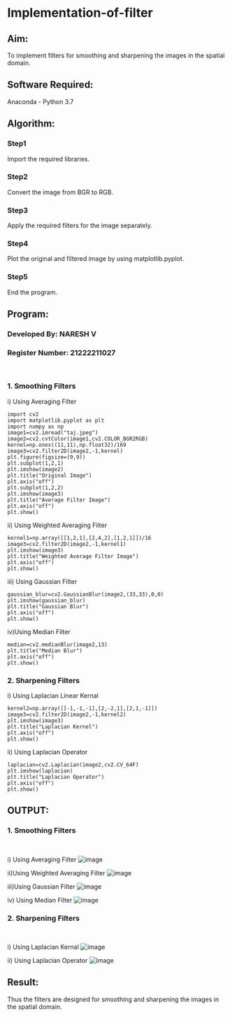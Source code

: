 # Implementation-of-filter
## Aim:
To implement filters for smoothing and sharpening the images in the spatial domain.

## Software Required:
Anaconda - Python 3.7

## Algorithm:
### Step1
Import the required libraries. 

### Step2
Convert the image from BGR to RGB.

### Step3
Apply the required filters for the image separately.

### Step4
Plot the original and filtered image by using matplotlib.pyplot.

### Step5
End the program.

## Program:
### Developed By: NARESH V
### Register Number: 21222211027
</br>

### 1. Smoothing Filters

i) Using Averaging Filter
```
import cv2
import matplotlib.pyplot as plt
import numpy as np
image1=cv2.imread("taj.jpeg")
image2=cv2.cvtColor(image1,cv2.COLOR_BGR2RGB)
kernel=np.ones((11,11),np.float32)/169
image3=cv2.filter2D(image2,-1,kernel)
plt.figure(figsize=(9,9))
plt.subplot(1,2,1)
plt.imshow(image2)
plt.title("Original Image")
plt.axis("off")
plt.subplot(1,2,2)
plt.imshow(image3)
plt.title("Average Filter Image")
plt.axis("off")
plt.show()
```

ii) Using Weighted Averaging Filter
```
kernel1=np.array([[1,2,1],[2,4,2],[1,2,1]])/16
image3=cv2.filter2D(image2,-1,kernel1)
plt.imshow(image3)
plt.title("Weighted Average Filter Image")
plt.axis("off")
plt.show()
```

iii) Using Gaussian Filter
```
gaussian_blur=cv2.GaussianBlur(image2,(33,33),0,0)
plt.imshow(gaussian_blur)
plt.title("Gaussian Blur")
plt.axis("off")
plt.show()
```

iv)Using Median Filter
```
median=cv2.medianBlur(image2,13)
plt.title("Median Blur")
plt.axis("off")
plt.show()
```

### 2. Sharpening Filters
i) Using Laplacian Linear Kernal
```
kernel2=np.array([[-1,-1,-1],[2,-2,1],[2,1,-1]])
image3=cv2.filter2D(image2,-1,kernel2)
plt.imshow(image3)
plt.title("Laplacian Kernel")
plt.axis("off")
plt.show()
```

ii) Using Laplacian Operator
```
laplacian=cv2.Laplacian(image2,cv2.CV_64F)
plt.imshow(laplacian)
plt.title("Laplacian Operator")
plt.axis("off")
plt.show()
```

## OUTPUT:
### 1. Smoothing Filters
</br>

i) Using Averaging Filter
![image](https://github.com/user-attachments/assets/0df2a669-56fe-44e8-bc6c-cc06d36dcf0f)


ii)Using Weighted Averaging Filter
![image](https://github.com/user-attachments/assets/fe61db68-fc2c-4b24-9728-0918607291b5)


iii)Using Gaussian Filter
![image](https://github.com/user-attachments/assets/b72c8750-d3ad-426e-a918-9f40fc8b4d72)


iv) Using Median Filter
![image](https://github.com/user-attachments/assets/8354b211-e828-4f75-b850-defb97e06d85)


### 2. Sharpening Filters
</br>

i) Using Laplacian Kernal
![image](https://github.com/user-attachments/assets/bc6d9fed-dca4-4e39-a165-063d6e575196)


ii) Using Laplacian Operator
![image](https://github.com/user-attachments/assets/7e2ce520-f9ec-4f88-8d02-1d11a9917c4a)


## Result:
Thus the filters are designed for smoothing and sharpening the images in the spatial domain.
